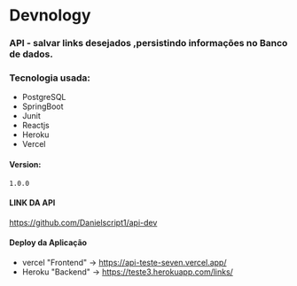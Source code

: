# Devnology

### API - salvar links desejados ,persistindo informações no Banco de dados.

### Tecnologia usada:
   - PostgreSQL
   - SpringBoot
   - Junit 
   - Reactjs
   - Heroku 
   - Vercel

#### Version:
    1.0.0
    
#### LINK DA API 
https://github.com/Danielscript1/api-dev

#### Deploy da Aplicação
- vercel "Frontend" ->  https://api-teste-seven.vercel.app/ 
- Heroku "Backend" ->   https://teste3.herokuapp.com/links/

